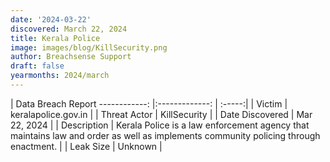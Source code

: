 ```yaml
---
date: '2024-03-22'
discovered: March 22, 2024
title: Kerala Police
image: images/blog/KillSecurity.png
author: Breachsense Support
draft: false
yearmonths: 2024/march
---
```



| Data Breach Report
------------:     |:-------------:    | :-----:|
| Victim      | keralapolice.gov.in      | 
| Threat Actor      | KillSecurity      | 
| Date Discovered      | Mar 22, 2024      | 
| Description      | Kerala Police is a law enforcement agency that maintains law and order as well as implements community policing through enactment.      | 
| Leak Size      | Unknown      | 


